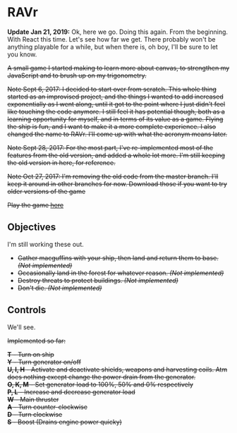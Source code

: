# RAVr

**Update Jan 21, 2019:** Ok, here we go. Doing this again. From the beginning. With React this time. Let's see how far we get. There probably won't be anything playable for a while, but when there is, oh boy, I'll be sure to let you know.

~~A small game I started making to learn more about canvas, to strengthen my JavaScript and to brush up on my trigonometry.~~

~~Note Sept 6, 2017: I decided to start over from scratch. This whole thing started as an improvised project, and the things I wanted to add increased exponentially as I went along, until it got to the point where I just didn't feel like touching the code anymore. I still feel it has potential though, both as a learning opportunity for myself, and in terms of its value as a game. Flying the ship is fun, and I want to make it a more complete experience. I also changed the name to RAVr. I'll come up with what the acronym means later.~~

~~Note Sept 28, 2017: For the most part, I've re-implemented most of the features from the old version, and added a whole lot more. I'm still keeping the old version in here, for reference.~~

~~Note Oct 27, 2017: I'm removing the old code from the master branch. I'll keep it around in other branches for now. Download those if you want to try older versions of the game~~

~~Play the game [here](https://lgrqvst.github.io/ravr/build/)~~

## Objectives

I'm still working these out.

- ~~Gather macguffins with your ship, then land and return them to base. _(Not implemented)_~~
- ~~Occasionally land in the forest for whatever reason. _(Not implemented)_~~
- ~~Destroy threats to protect buildings. _(Not implemented)_~~
- ~~Don't die. _(Not implemented)_~~

## Controls

We'll see.

~~Implemented so far:~~

~~**T** - Turn on ship~~  
~~**Y** - Turn generator on/off~~  
~~**U, I, H** - Activate and deactivate shields, weapons and harvesting coils. Atm does nothing except change the power drain from the generator.~~  
~~**O, K, M** - Set generator load to 100%, 50% and 0% respectively~~  
~~**P, L** - Increase and decrease generator load~~  
~~**W** - Main thruster~~  
~~**A** - Turn counter-clockwise~~  
~~**D** - Turn clockwise~~  
~~**S** - Boost (Drains engine power quicky)~~
